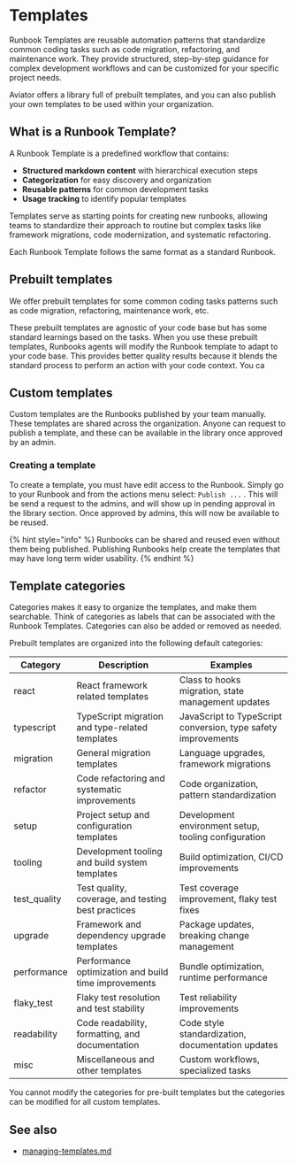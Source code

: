 # Templates

Runbook Templates are reusable automation patterns that standardize common coding tasks such as code migration, refactoring, and maintenance work. They provide structured, step-by-step guidance for complex development workflows and can be customized for your specific project needs.

Aviator offers a library full of prebuilt templates, and you can also publish your own templates to be used within your organization.

## What is a Runbook Template?

A Runbook Template is a predefined workflow that contains:

* **Structured markdown content** with hierarchical execution steps
* **Categorization** for easy discovery and organization
* **Reusable patterns** for common development tasks
* **Usage tracking** to identify popular templates

Templates serve as starting points for creating new runbooks, allowing teams to standardize their approach to routine but complex tasks like framework migrations, code modernization, and systematic refactoring.

Each Runbook Template follows the same format as a standard Runbook.

## Prebuilt templates

We offer prebuilt templates for some common coding tasks patterns such as code migration, refactoring, maintenance work, etc.

These prebuilt templates are agnostic of your code base but has some standard learnings based on the tasks. When you use these prebuilt templates, Runbooks agents will modify the Runbook template to adapt to your code base. This provides better quality results because it blends the standard process to perform an action with your code context. You ca

## Custom templates

Custom templates are the Runbooks published by your team manually. These templates are shared across the organization. Anyone can request to publish a template, and these can be available in the library once approved by an admin.

### Creating a template

To create a template, you must have edit access to the Runbook. Simply go to your Runbook and from the actions menu select: `Publish ...` . This will be send a request to the admins, and will show up in pending approval in the library section. Once approved by admins, this will now be available to be reused.

{% hint style="info" %}
Runbooks can be shared and reused even without them being published. Publishing Runbooks help create the templates that may have long term wider usability.
{% endhint %}

## Template categories

Categories makes it easy to organize the templates, and make them searchable. Think of categories as labels that can be associated with the Runbook Templates. Categories can also be added or removed as needed.

Prebuilt templates are organized into the following default categories:

| Category      | Description                                          | Examples                                                      |
| ------------- | ---------------------------------------------------- | ------------------------------------------------------------- |
| react         | React framework related templates                    | Class to hooks migration, state management updates            |
| typescript    | TypeScript migration and type-related templates      | JavaScript to TypeScript conversion, type safety improvements |
| migration     | General migration templates                          | Language upgrades, framework migrations                       |
| refactor      | Code refactoring and systematic improvements         | Code organization, pattern standardization                    |
| setup         | Project setup and configuration templates            | Development environment setup, tooling configuration          |
| tooling       | Development tooling and build system templates       | Build optimization, CI/CD improvements                        |
| test\_quality | Test quality, coverage, and testing best practices   | Test coverage improvement, flaky test fixes                   |
| upgrade       | Framework and dependency upgrade templates           | Package updates, breaking change management                   |
| performance   | Performance optimization and build time improvements | Bundle optimization, runtime performance                      |
| flaky\_test   | Flaky test resolution and test stability             | Test reliability improvements                                 |
| readability   | Code readability, formatting, and documentation      | Code style standardization, documentation updates             |
| misc          | Miscellaneous and other templates                    | Custom workflows, specialized tasks                           |

You cannot modify the categories for pre-built templates but the categories can be modified for all custom templates.

## See also

* [managing-templates.md](../how-to-guides/managing-templates.md "mention")
